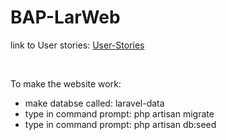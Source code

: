 # BAP-LarWeb

link to User stories: [User-Stories]

[User-stories]: <laravel_user_stories_Zenzo.xlsx>

<br>

To make the website work:

- make databse called: laravel-data
- type in command prompt: php artisan migrate
- type in command prompt: php artisan db:seed
